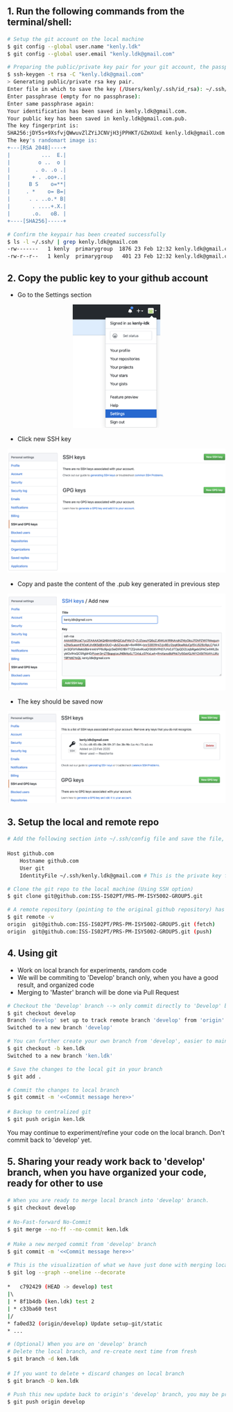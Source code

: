## 1. Run the following commands from the terminal/shell:

```bash
# Setup the git account on the local machine
$ git config --global user.name "kenly.ldk"
$ git config --global user.email "kenly.ldk@gmail.com"
```

```bash
# Preparing the public/private key pair for your git account, the passphrase can be empty for no passphrase
$ ssh-keygen -t rsa -C "kenly.ldk@gmail.com"
> Generating public/private rsa key pair.
Enter file in which to save the key (/Users/kenly/.ssh/id_rsa): ~/.ssh/kenly.ldk@gmail.com
Enter passphrase (empty for no passphrase): 
Enter same passphrase again: 
Your identification has been saved in kenly.ldk@gmail.com.
Your public key has been saved in kenly.ldk@gmail.com.pub.
The key fingerprint is:
SHA256:jDY5s+9XsfvjQWwuvZlZYiJCNVjH3jPPHKT/GZmXUxE kenly.ldk@gmail.com
The key's randomart image is:
+---[RSA 2048]----+
|          ...  E.|
|         o ..  o |
|        . o. .o .|
|       + . .oo+..|
|      B S    o=**|
|     . *    o= B=|
|      . . ..o.* B|
|       . ....+.X.|
|       .o.   oB. |
+----[SHA256]-----+
```

```bash
# Confirm the keypair has been created successfully
$ ls -l ~/.ssh/ | grep kenly.ldk@gmail.com
-rw-------   1 kenly  primarygroup  1876 23 Feb 12:32 kenly.ldk@gmail.com
-rw-r--r--   1 kenly  primarygroup   401 23 Feb 12:32 kenly.ldk@gmail.com.pub
```
 
## 2. Copy the public key to your github account
* Go to the Settings section

<div style="text-align: center"><img width="40%" src="static/github-sshkey-1.png"></div>

* Click new SSH key
<div style="text-align: center"><img src="static/github-sshkey-2.png"></div>

* Copy and paste the content of the .pub key generated in previous step
<div style="text-align: center"><img src="static/github-sshkey-3.png"></div>

* The key should be saved now
<div style="text-align: center"><img src="static/github-sshkey-4.png"></div>


## 3. Setup the local and remote repo
```bash
# Add the following section into ~/.ssh/config file and save the file, create the file if it doesn't exist already

Host github.com
    Hostname github.com
    User git
    IdentityFile ~/.ssh/kenly.ldk@gmail.com # This is the private key file that you created earlier
```

```bash
# Clone the git repo to the local machine (Using SSH option)
$ git clone git@github.com:ISS-IS02PT/PRS-PM-ISY5002-GROUP5.git
```

```bash
# A remote repository (pointing to the original github repository) has also been created under the name 'origin'
$ git remote -v
origin  git@github.com:ISS-IS02PT/PRS-PM-ISY5002-GROUP5.git (fetch)
origin  git@github.com:ISS-IS02PT/PRS-PM-ISY5002-GROUP5.git (push)
```

## 4. Using git
- Work on local branch for experiments, random code
- We will be commiting to 'Develop' branch only, when you have a good result, and organized code
- Merging to 'Master' branch will be done via Pull Request

```bash
# Checkout the 'Develop' branch --> only commit directly to 'Develop' branch, and not 'Master' branch
$ git checkout develop
Branch 'develop' set up to track remote branch 'develop' from 'origin'.
Switched to a new branch 'develop'
```

```bash
# You can further create your own branch from 'develop', easier to maintain your own code base. But later on your can commit back to 'Develop' branch
$ git checkout -b ken.ldk
Switched to a new branch 'ken.ldk'
```

```bash
# Save the changes to the local git in your branch
$ git add .
```

```bash
# Commit the changes to local branch
$ git commit -m '<<Commit message here>>'

# Backup to centralized git
$ git push origin ken.ldk
```

You may continue to experiment/refine your code on the local branch. Don't commit back to 'develop' yet.

## 5. Sharing your ready work back to 'develop' branch, when you have organized your code, ready for other to use
```bash
# When you are ready to merge local branch into 'develop' branch.
$ git checkout develop

# No-Fast-forward No-Commit
$ git merge --no-ff --no-commit ken.ldk

# Make a new merged commit from 'develop' branch
$ git commit -m '<<Commit message here>>'
```

```bash
# This is the visualization of what we have just done with merging local branch using the steps above
$ git log --graph --oneline --decorate

*   c792429 (HEAD -> develop) test
|\  
| * 8f1b4db (ken.ldk) test 2
| * c33ba60 test
|/  
* fa0ed32 (origin/develop) Update setup-git/static
* ...
```

```bash
# (Optional) When you are on 'develop' branch
# Delete the local branch, and re-create next time from fresh
$ git branch -d ken.ldk

# If you want to delete + discard changes on local branch
$ git branch -D ken.ldk
```

```bash
# Push this new update back to origin's 'develop' branch, you may be prompted for the password of the ssh private key passphrase if you set it earlier
$ git push origin develop
```
